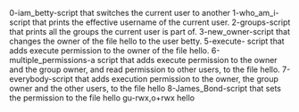 0-iam_betty-script that switches the current user to another
1-who_am_i-script that prints the effective username of the current user.
2-groups-script that prints all the groups the current user is part of.
3-new_owner-script that changes the owner of the file hello to the user betty.
5-execute- script that adds execute permission to the owner of the file hello.
6-multiple_permissions-a script that adds execute permission to the owner and the group owner, and read permission to other users, to the file hello.
7-everybody-script that adds execution permission to the owner, the group owner and the other users, to the file hello
8-James_Bond-script that sets the permission to the file hello gu-rwx,o+rwx hello
